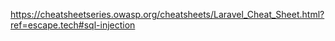 

https://cheatsheetseries.owasp.org/cheatsheets/Laravel_Cheat_Sheet.html?ref=escape.tech#sql-injection
